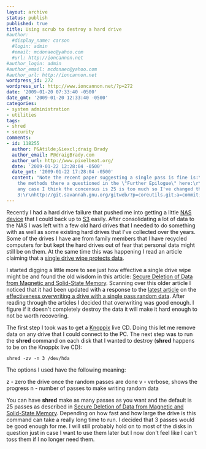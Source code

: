 ```yaml
---
layout: archive
status: publish
published: true
title: Using scrub to destroy a hard drive
#author:
  #display_name: carson
  #login: admin
  #email: mcdonaec@yahoo.com
  #url: http://ioncannon.net
#author_login: admin
#author_email: mcdonaec@yahoo.com
#author_url: http://ioncannon.net
wordpress_id: 272
wordpress_url: http://www.ioncannon.net/?p=272
date: '2009-01-20 07:33:40 -0500'
date_gmt: '2009-01-20 12:33:40 -0500'
categories:
- system administration
- utilities
tags:
- shred
- security
comments:
- id: 118255
  author: P&Atilde;&iexcl;draig Brady
  author_email: P@draigBrady.com
  author_url: http://www.pixelbeat.org/
  date: '2009-01-22 12:28:04 -0500'
  date_gmt: '2009-01-22 17:28:04 -0500'
  content: "Note the recent paper suggesting a single pass is fine is:\r\nhttp://sansforensics.wordpress.com/2009/01/15/overwriting-hard-drive-data/\r\nHowever
    the methods there a questioned in the \"Further Epilogue\" here:\r\nhttp://www.cs.auckland.ac.nz/~pgut001/pubs/secure_del.html\r\n\r\nIn
    any case I think the concensus is 25 is too much so I've changed the default to
    3:\r\nhttp://git.savannah.gnu.org/gitweb/?p=coreutils.git;a=commit;h=83ae1bdd44432055e2cb6cf1502d1cc0cd651746\r\n\r\ncheers."
---
```

Recently I had a hard drive failure that pushed me into getting a little <a href="http://www.dlink.com/products/?pid=509">NAS device</a> that I could back up to <a href="http://aws.amazon.com/s3/">S3</a> easily. After consolidating a lot of data to the NAS I was left with a few old hard drives that I needed to do something with as well as some existing hard drives that I've collected over the years. Some of the drives I have are from family members that I have recycled computers for but kept the hard drives out of fear that personal data might still be on them. At the same time this was happening I read an article claiming that a <a href="http://www.securityfocus.com/brief/888">single drive wipe protects data</a>.


I started digging a little more to see just how effective a single drive wipe might be and found the old wisdom in this article: <a href="http://www.cs.auckland.ac.nz/~pgut001/pubs/secure_del.html">Secure Deletion of Data from Magnetic and Solid-State Memory</a>. Scanning over this older article I noticed that it had been updated with a response to the <a href="http://sansforensics.wordpress.com/2009/01/15/overwriting-hard-drive-data/">latest article</a> on the <a href="http://www.springerlink.com/content/408263ql11460147/?p=650ee5e3e45d4e1e845e2bfe8a959f1a&pi=20">effectiveness overwriting a drive with a single pass random data</a>. After reading through the articles I decided that overwriting was good enough. I figure if it doesn't completely destroy the data it will make it hard enough to not be worth recovering. 

The first step I took was to get a <a href="http://www.knoppix.org/">Knoppix</a> live CD. Doing this let me remove data on any drive that I could connect to the PC. The next step was to run the <b>shred</b> command on each disk that I wanted to destroy (<b>shred</b> happens to be on the Knoppix live CD):

```
shred -zv -n 3 /dev/hda
```
The options I used have the following meaning:

z - zero the drive once the random passes are done
v - verbose, shows the progress
n - number of passes to make writing random data

You can have <b>shred</b> make as many passes as you want and the default is 25 passes as described in <a href="http://www.cs.auckland.ac.nz/~pgut001/pubs/secure_del.html">Secure Deletion of Data from Magnetic and Solid-State Memory</a>. Depending on how fast and how large the drive is this command can take a really long time to run. I decided that 3 passes would be good enough for me. I will still probably hold on to most of the disks in question just in case I want to use them later but I now don't feel like I can't toss them if I no longer need them.


